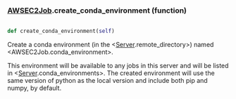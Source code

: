 ### [AWSEC2Job](AWSEC2Job.md).create_conda_environment (function)


```py

def create_conda_environment(self)

```



Create a conda environment (in the &lt;[Server](Server.md).remote_directory&gt;) named
&lt;AWSEC2Job.conda_environment&gt;.

This environment will be available to any jobs in this server and will
be listed in &lt;[Server](Server.md).conda_environments&gt;.  The created environment will
use the same version of python as the local version and include both
pip and numpy, by default.

